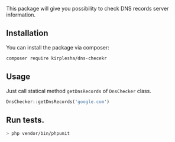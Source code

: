 This package will give you possibility to check DNS records server information.

## Installation

You can install the package via composer:

```bash
composer require kirplesha/dns-checekr
```

## Usage
    
Just call statical method `getDnsRecords` of `DnsChecker` class.
```php 
DnsChecker::getDnsRecords('google.com') 
```

## Run tests.

```sh
> php vendor/bin/phpunit
```